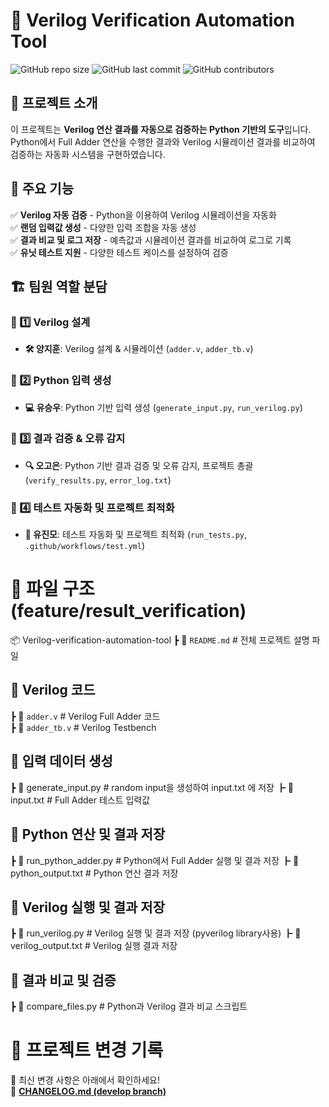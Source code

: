 # 📌 Verilog Verification Automation Tool

![GitHub repo size](https://img.shields.io/github/repo-size/goeun-oh/Verilog-verification-automation-tool)
![GitHub last commit](https://img.shields.io/github/last-commit/goeun-oh/Verilog-verification-automation-tool)
![GitHub contributors](https://img.shields.io/github/contributors/goeun-oh/Verilog-verification-automation-tool)

## 📖 프로젝트 소개
이 프로젝트는 **Verilog 연산 결과를 자동으로 검증하는 Python 기반의 도구**입니다.  
Python에서 Full Adder 연산을 수행한 결과와 Verilog 시뮬레이션 결과를 비교하여 검증하는 자동화 시스템을 구현하였습니다.

## 🔧 주요 기능
✅ **Verilog 자동 검증** - Python을 이용하여 Verilog 시뮬레이션을 자동화  
✅ **랜덤 입력값 생성** - 다양한 입력 조합을 자동 생성  
✅ **결과 비교 및 로그 저장** - 예측값과 시뮬레이션 결과를 비교하여 로그로 기록  
✅ **유닛 테스트 지원** - 다양한 테스트 케이스를 설정하여 검증  



## 🏗️ 팀원 역할 분담
### **🔹 1️⃣ Verilog 설계**
- **🛠️ 양지훈**: Verilog 설계 & 시뮬레이션 (`adder.v`, `adder_tb.v`)

### **🔹 2️⃣ Python 입력 생성**
- **💻 유승우**: Python 기반 입력 생성 (`generate_input.py`, `run_verilog.py`)

### **🔹 3️⃣ 결과 검증 & 오류 감지**
- **🔍 오고은**: Python 기반 결과 검증 및 오류 감지, 프로젝트 총괄 (`verify_results.py`, `error_log.txt`)

### **🔹 4️⃣ 테스트 자동화 및 프로젝트 최적화**
- **🚀 유진모**:  테스트 자동화 및 프로젝트 최적화 (`run_tests.py`, `.github/workflows/test.yml`)



# 📂 파일 구조 (feature/result_verification)
📦 Verilog-verification-automation-tool
 ┣ 📜 `README.md`                 # 전체 프로젝트 설명 파일


## 🔹 Verilog 코드
 ┣ 📜 `adder.v`                   # Verilog Full Adder 코드 <br>
 ┣ 📜 `adder_tb.v`                # Verilog Testbench


## 🔹 입력 데이터 생성 
 ┣ 📜 generate_input.py         # random input을 생성하여 input.txt 에 저장
 ┣ 📜 input.txt                 # Full Adder 테스트 입력값


## 🔹 Python 연산 및 결과 저장
 ┣ 📜 run_python_adder.py       # Python에서 Full Adder 실행 및 결과 저장
 ┣ 📜 python_output.txt         # Python 연산 결과 저장


## 🔹 Verilog 실행 및 결과 저장
 ┣ 📜 run_verilog.py            # Verilog 실행 및 결과 저장 (pyverilog library사용)
 ┣ 📜 verilog_output.txt        # Verilog 실행 결과 저장


## 🔹 결과 비교 및 검증
 ┣ 📜 compare_files.py          # Python과 Verilog 결과 비교 스크립트 


# 📌 프로젝트 변경 기록
🔹 최신 변경 사항은 아래에서 확인하세요!  
📌 **[CHANGELOG.md (develop branch)](https://github.com/goeun-oh/Verilog-verification-automation-tool/blob/develop/CHANGELOG.md)**

